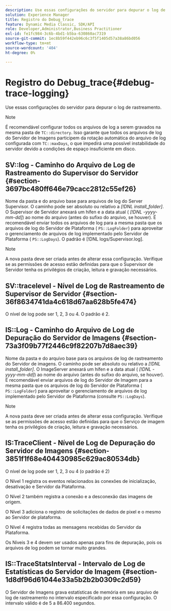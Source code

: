 ```yaml
---
description: Use essas configurações do servidor para depurar o log de rastreamento.
solution: Experience Manager
title: Registro do Debug_trace
feature: Dynamic Media Classic, SDK/API
role: Developer,Administrator,Business Practitioner
exl-id: fe1fc984-3c6b-4bd1-b5ba-630860ac7319
source-git-commit: 1ec8b59f442eb96c6c3f5f1405d57a38a86bd056
workflow-type: tm+mt
source-wordcount: '404'
ht-degree: 0%

---
```


# Registro do Debug_trace{#debug-trace-logging}

Use essas configurações do servidor para depurar o log de rastreamento.

>[!NOTE]
>
>É recomendável configurar todos os arquivos de log a serem gravados na mesma pasta de `TC::directory`. Isso garante que todos os arquivos de log do Servidor de Imagens participem da rotação automática do arquivo de log configurada com `TC::maxDays`, o que impedirá uma possível instabilidade do servidor devido a condições de espaço insuficiente em disco.

## SV::log - Caminho do Arquivo de Log de Rastreamento do Supervisor do Servidor {#section-3697bc480ff646e79cacc2812c55ef26}

Nome da pasta e do arquivo base para arquivos de log do Server Supervisor. O caminho pode ser absoluto ou relativo a *[!DNL install_folder]*. O Supervisor de Servidor anexará um hífen e a data atual ( *[!DNL -yyyy-mm-dd]*) ao nome do arquivo (antes do sufixo do arquivo, se houver). É recomendável enviar todos os arquivos de log para a mesma pasta que os arquivos de log do Servidor de Plataforma ( `PS::LogFolder`) para aproveitar o gerenciamento de arquivos de log implementado pelo Servidor de Plataforma ( `PS::LogDays`). O padrão é [!DNL logs/Supervisor.log].

>[!NOTE]
>
>A nova pasta deve ser criada antes de alterar essa configuração. Verifique se as permissões de acesso estão definidas para que o Supervisor de Servidor tenha os privilégios de criação, leitura e gravação necessários.

## SV::tracelevel - Nível de Log de Rastreamento de Supervisor de Servidor {#section-36f8634741da4c618d67aa628b5fe474}

O nível de log pode ser 1, 2, 3 ou 4. O padrão é 2.

## IS::Log - Caminho do Arquivo de Log de Depuração do Servidor de Imagens {#section-73a3f09b77f2446c9f82207b7d8aec39}

Nome da pasta e do arquivo base para os arquivos de log de rastreamento do Servidor de imagens. O caminho pode ser absoluto ou relativo a *[!DNL install_folder]*. O ImageServer anexará um hífen e a data atual ( *[!DNL -yyyy-mm-dd]*) ao nome do arquivo (antes do sufixo do arquivo, se houver). É recomendável enviar arquivos de log do Servidor de Imagem para a mesma pasta que os arquivos de log do Servidor de Plataforma ( `PS::LogFolder`) para aproveitar o gerenciamento de arquivos de log implementado pelo Servidor de Plataforma (consulte `PS::LogDays`).

>[!NOTE]
>
>A nova pasta deve ser criada antes de alterar essa configuração. Verifique se as permissões de acesso estão definidas para que o Serviço de imagem tenha os privilégios de criação, leitura e gravação necessários.

## IS:TraceClient - Nível de Log de Depuração do Servidor de Imagens {#section-3851f1f68e404430985c629ac80534db}

O nível de log pode ser 1, 2, 3 ou 4 (o padrão é 2)

O Nível 1 registra os eventos relacionados às conexões de inicialização, desativação e Servidor da Plataforma.

O Nível 2 também registra a conexão e a desconexão das imagens de origem.

O Nível 3 adiciona o registro de solicitações de dados de pixel e o mesmo ao Servidor de plataforma.

O Nível 4 registra todas as mensagens recebidas do Servidor da Plataforma.

Os Níveis 3 e 4 devem ser usados apenas para fins de depuração, pois os arquivos de log podem se tornar muito grandes.

## IS::TraceStatsInterval - Intervalo de Log de Estatísticas do Servidor de Imagem {#section-1d8df96d61044e33a5b2b2b0309c2d59}

O Servidor de Imagens grava estatísticas de memória em seu arquivo de log de rastreamento no intervalo especificado por essa configuração. O intervalo válido é de 5 a 86.400 segundos.
